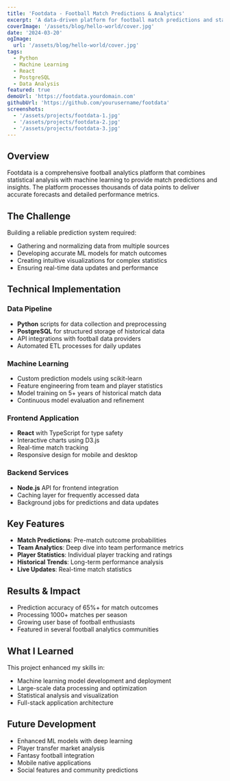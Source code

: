 ```yaml
---
title: 'Footdata - Football Match Predictions & Analytics'
excerpt: 'A data-driven platform for football match predictions and statistical analysis. Leveraging machine learning algorithms to analyze team performance, player statistics, and historical data.'
coverImage: '/assets/blog/hello-world/cover.jpg'
date: '2024-03-20'
ogImage:
  url: '/assets/blog/hello-world/cover.jpg'
tags:
  - Python
  - Machine Learning
  - React
  - PostgreSQL
  - Data Analysis
featured: true
demoUrl: 'https://footdata.yourdomain.com'
githubUrl: 'https://github.com/yourusername/footdata'
screenshots:
  - '/assets/projects/footdata-1.jpg'
  - '/assets/projects/footdata-2.jpg'
  - '/assets/projects/footdata-3.jpg'
---
```


## Overview

Footdata is a comprehensive football analytics platform that combines statistical analysis with machine learning to provide match predictions and insights. The platform processes thousands of data points to deliver accurate forecasts and detailed performance metrics.

## The Challenge

Building a reliable prediction system required:
- Gathering and normalizing data from multiple sources
- Developing accurate ML models for match outcomes
- Creating intuitive visualizations for complex statistics
- Ensuring real-time data updates and performance

## Technical Implementation

### Data Pipeline
- **Python** scripts for data collection and preprocessing
- **PostgreSQL** for structured storage of historical data
- API integrations with football data providers
- Automated ETL processes for daily updates

### Machine Learning
- Custom prediction models using scikit-learn
- Feature engineering from team and player statistics
- Model training on 5+ years of historical match data
- Continuous model evaluation and refinement

### Frontend Application
- **React** with TypeScript for type safety
- Interactive charts using D3.js
- Real-time match tracking
- Responsive design for mobile and desktop

### Backend Services
- **Node.js** API for frontend integration
- Caching layer for frequently accessed data
- Background jobs for predictions and data updates

## Key Features

- **Match Predictions**: Pre-match outcome probabilities
- **Team Analytics**: Deep dive into team performance metrics
- **Player Statistics**: Individual player tracking and ratings
- **Historical Trends**: Long-term performance analysis
- **Live Updates**: Real-time match statistics

## Results & Impact

- Prediction accuracy of 65%+ for match outcomes
- Processing 1000+ matches per season
- Growing user base of football enthusiasts
- Featured in several football analytics communities

## What I Learned

This project enhanced my skills in:
- Machine learning model development and deployment
- Large-scale data processing and optimization
- Statistical analysis and visualization
- Full-stack application architecture

## Future Development

- Enhanced ML models with deep learning
- Player transfer market analysis
- Fantasy football integration
- Mobile native applications
- Social features and community predictions

